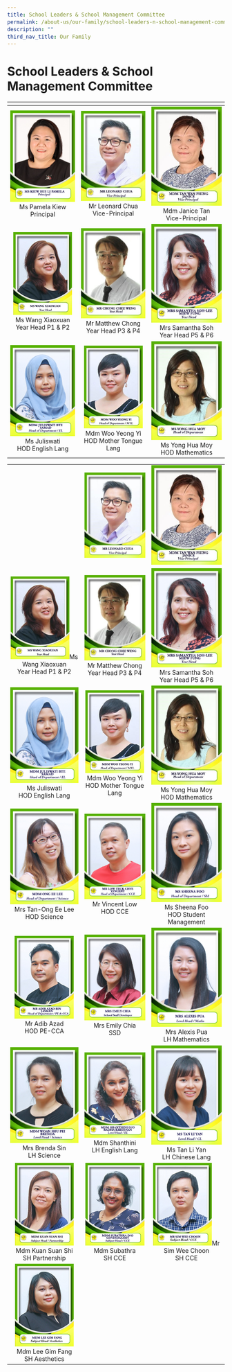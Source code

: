 ```yaml
---
title: School Leaders & School Management Committee
permalink: /about-us/our-family/school-leaders-n-school-management-committee/
description: ""
third_nav_title: Our Family
---
```

# School Leaders & School Management Committee

<table width="750px">
<thead>
  <tr>
    <th width="250px"></th>
    <th width="250px"></th>
    <th width="250px"></th>
  </tr>
</thead>
<tbody>
  <tr>
    <td width="250px" style="text-align: center;"> <img src="/images/About%20us/Leaders%20&%20Management%20Committee/SLM1.jpg"> Ms Pamela Kiew<br>Principal</td>
    <td width="250px" style="text-align: center;"><img src="/images/About%20us/Leaders%20&%20Management%20Committee/SLM2.jpg"> Mr Leonard Chua<br>Vice-Principal </td>
    <td width="250px" style="text-align: center;"><img src="/images/About%20us/Leaders%20&%20Management%20Committee/SLM3.jpg">Mdm Janice Tan<br>Vice-Principal </td>
  </tr>
  <tr>
    <td width="250px" style="text-align: center;"> <img src="/images/About%20us/Leaders%20&%20Management%20Committee/image6.png"> Ms Wang Xiaoxuan<br>Year Head P1 & P2 </td>
    <td width="250px" style="text-align: center;"> <img src="/images/About%20us/Leaders%20&%20Management%20Committee/SLM5.jpg"> Mr Matthew Chong<br>Year Head P3 & P4 </td>
    <td width="250px" style="text-align: center;"><img src="/images/About%20us/Leaders%20&%20Management%20Committee/image10.jpg">Mrs Samantha Soh<br>Year Head P5 & P6 </td>
  </tr>
  <tr>
    <td width="250px" style="text-align: center;"><img src="/images/About%20us/Leaders%20&%20Management%20Committee/image3.jpg"> Ms Juliswati<br>HOD English Lang  </td>
    <td width="250px" style="text-align: center;"><img src="/images/About%20us/Leaders%20&%20Management%20Committee/image9.png"> Mdm Woo Yeong Yi<br>HOD Mother Tongue Lang</td>
    <td width="250px" style="text-align: center;"><img src="/images/About%20us/Leaders%20&%20Management%20Committee/SLM9.jpg">Ms Yong Hua Moy<br>HOD Mathematics</td>
  </tr>
</tbody>
</table>

|   |   |   |
|:-:|:-:|:-:|
|    |   ![](/images/About%20us/Leaders%20&%20Management%20Committee/SLM2.jpg) |  ![](/images/About%20us/Leaders%20&%20Management%20Committee/SLM3.jpg)  |
|  ![](/images/About%20us/Leaders%20&%20Management%20Committee/image6.png)Ms Wang Xiaoxuan<br>Year Head P1 & P2  |   ![](/images/About%20us/Leaders%20&%20Management%20Committee/SLM5.jpg) Mr Matthew Chong<br>Year Head P3 & P4  | ![](/images/About%20us/Leaders%20&%20Management%20Committee/image10.jpg) Mrs Samantha Soh<br>Year Head P5 & P6 |
| ![](/images/About%20us/Leaders%20&%20Management%20Committee/image3.jpg) Ms Juliswati<br>HOD English Lang  |  ![](/images/About%20us/Leaders%20&%20Management%20Committee/image9.png) Mdm Woo Yeong Yi<br>HOD Mother Tongue Lang |    ![](/images/About%20us/Leaders%20&%20Management%20Committee/SLM9.jpg) Ms Yong Hua Moy<br>HOD Mathematics  |
| ![](/images/About%20us/Leaders%20&%20Management%20Committee/image11.jpg) Mrs Tan-Ong Ee Lee<br>HOD Science |  ![](/images/About%20us/Leaders%20&%20Management%20Committee/image5.jpg) Mr Vincent Low<br>HOD CCE  |  ![](/images/About%20us/Leaders%20&%20Management%20Committee/image22.jpg)  Ms Sheena Foo<br>HOD Student Management  |
| ![](/images/About%20us/Leaders%20&%20Management%20Committee/image14.png)  Mr Adib Azad<br>HOD PE-CCA  | ![](/images/About%20us/Leaders%20&%20Management%20Committee/image8.jpg) Mrs Emily Chia<br>SSD |  ![](/images/About%20us/Leaders%20&%20Management%20Committee/image4.jpg) Mrs Alexis Pua<br>LH Mathematics |
|   ![](/images/About%20us/Leaders%20&%20Management%20Committee/image2.jpg) Mrs Brenda Sin<br>LH Science | ![](/images/About%20us/Leaders%20&%20Management%20Committee/image12.jpg) Mdm Shanthini<br>LH English Lang |  ![](/images/About%20us/Leaders%20&%20Management%20Committee/image19.jpg)Ms Tan Li Yan<br>LH Chinese Lang |
|   ![](/images/About%20us/Leaders%20&%20Management%20Committee/image1.png) Mdm Kuan Suan Shi<br>SH Partnership | ![](/images/About%20us/Leaders%20&%20Management%20Committee/image21.png) Mdm Subathra<br>SH CCE |  ![](/images/About%20us/Leaders%20&%20Management%20Committee/image7.png)Mr Sim Wee Choon<br>SH CCE |
|   ![](/images/About%20us/Leaders%20&%20Management%20Committee/image17.png) Mdm Lee Gim Fang<br>SH Aesthetics |    |  |